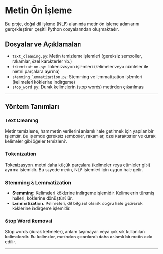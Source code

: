 # Metin Ön İşleme

Bu proje, doğal dil işleme (NLP) alanında metin ön işleme adımlarını gerçekleştiren çeşitli Python dosyalarından oluşmaktadır.

## Dosyalar ve Açıklamaları

- `text_cleaning.py`: Metin temizleme işlemleri (gereksiz semboller, rakamlar, özel karakterler vb.)
- `tokenization.py`: Tokenizasyon işlemleri (kelimeler veya cümleler ile metni parçalara ayırma)
- `stemming_lemmatization.py`: Stemming ve lemmatization işlemleri (kelimeleri köklerine indirgeme)
- `stop_word.py`: Durak kelimelerin (stop words) metinden çıkarılması

---

## Yöntem Tanımları

### Text Cleaning
Metin temizleme, ham metin verilerini anlamlı hale getirmek için yapılan bir işlemdir. Bu işlemde gereksiz semboller, rakamlar, özel karakterler ve durak kelimeler gibi öğeler temizlenir.

### Tokenization
Tokenizasyon, metni daha küçük parçalara (kelimeler veya cümleler gibi) ayırma işlemidir. Bu sayede metin, NLP işlemleri için uygun hale gelir.

### Stemming & Lemmatization
- **Stemming**: Kelimeleri köklerine indirgeme işlemidir. Kelimelerin türemiş halleri, köklerine dönüştürülür.
- **Lemmatization**: Kelimeleri, dil bilgisel olarak doğru hale getirerek köklerine indirgeme işlemidir.

### Stop Word Removal
Stop words (durak kelimeler), anlam taşımayan veya çok sık kullanılan kelimelerdir. Bu kelimeler, metinden çıkarılarak daha anlamlı bir metin elde edilir.

---
